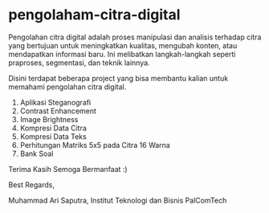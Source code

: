 # pengolaham-citra-digital
Pengolahan citra digital adalah proses manipulasi dan analisis terhadap citra yang bertujuan untuk meningkatkan kualitas, mengubah konten, atau mendapatkan informasi baru. Ini melibatkan langkah-langkah seperti praproses, segmentasi, dan teknik lainnya.

Disini terdapat beberapa project yang bisa membantu kalian untuk memahami pengolahan citra digital.
1. Aplikasi Steganografi
2. Contrast Enhancement
3. Image Brightness
4. Kompresi Data Citra
5. Kompresi Data Teks
6. Perhitungan Matriks 5x5 pada Citra 16 Warna
7. Bank Soal

Terima Kasih Semoga Bermanfaat :)

Best Regards,

Muhammad Ari Saputra,
Institut Teknologi dan Bisnis PalComTech
